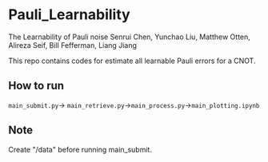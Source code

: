 # Pauli_Learnability
The Learnability of Pauli noise
Senrui Chen, Yunchao Liu, Matthew Otten, Alireza Seif, Bill Fefferman, Liang Jiang

This repo contains codes for estimate all learnable Pauli errors for a CNOT.

## How to run
`main_submit.py`-> `main_retrieve.py`->`main_process.py`->`main_plotting.ipynb`

## Note
Create "/data" before running main_submit.
